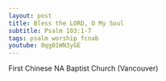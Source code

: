 ```yaml
---
layout: post
title: Bless the LORD, O My Soul
subtitle: Psalm 103:1-7
tags: psalm worship fcnab
youtube: 0qg01WN3yGE
---
```

First Chinese NA Baptist Church (Vancouver)

